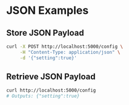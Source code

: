 # JSON Examples

## Store JSON Payload
```bash
curl -X POST http://localhost:5000/config \
     -H "Content-Type: application/json" \
     -d '{"setting":true}'
```

## Retrieve JSON Payload
```bash
curl http://localhost:5000/config
# Outputs: {"setting":true}
```
